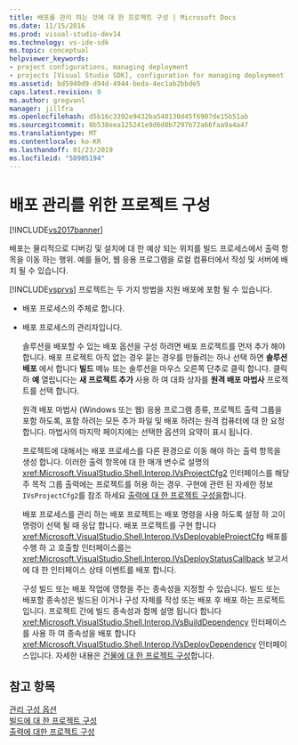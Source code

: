 ```yaml
---
title: 배포를 관리 하는 것에 대 한 프로젝트 구성 | Microsoft Docs
ms.date: 11/15/2016
ms.prod: visual-studio-dev14
ms.technology: vs-ide-sdk
ms.topic: conceptual
helpviewer_keywords:
- project configurations, managing deployment
- projects [Visual Studio SDK], configuration for managing deployment
ms.assetid: bd5940d9-d94d-4944-beda-4ec1ab2bbde5
caps.latest.revision: 9
ms.author: gregvanl
manager: jillfra
ms.openlocfilehash: d5b16c3392e9432ba540130d45f6907de15b51ab
ms.sourcegitcommit: 8b538eea125241e9d6d8b7297b72a66faa9a4a47
ms.translationtype: MT
ms.contentlocale: ko-KR
ms.lasthandoff: 01/23/2019
ms.locfileid: "58985194"
---
```

# <a name="project-configuration-for-managing-deployment"></a>배포 관리를 위한 프로젝트 구성
[!INCLUDE[vs2017banner](../../includes/vs2017banner.md)]

배포는 물리적으로 디버깅 및 설치에 대 한 예상 되는 위치를 빌드 프로세스에서 출력 항목을 이동 하는 행위. 예를 들어, 웹 응용 프로그램을 로컬 컴퓨터에서 작성 및 서버에 배치 될 수 있습니다.  
  
 [!INCLUDE[vsprvs](../../includes/vsprvs-md.md)] 프로젝트는 두 가지 방법을 지원 배포에 포함 될 수 있습니다.  
  
- 배포 프로세스의 주체로 합니다.  
  
- 배포 프로세스의 관리자입니다.  
  
  솔루션을 배포할 수 있는 배포 옵션을 구성 하려면 배포 프로젝트를 먼저 추가 해야 합니다. 배포 프로젝트 아직 없는 경우 묻는 경우를 만들려는 하나 선택 하면 **솔루션 배포** 에서 합니다 **빌드** 메뉴 또는 솔루션을 마우스 오른쪽 단추로 클릭 합니다. 클릭 하 **예** 열립니다는 **새 프로젝트 추가** 사용 하 여 대화 상자를 **원격 배포 마법사** 프로젝트를 선택 합니다.  
  
  원격 배포 마법사 (Windows 또는 웹) 응용 프로그램 종류, 프로젝트 출력 그룹을 포함 하도록, 포함 하려는 모든 추가 파일 및 배포 하려는 원격 컴퓨터에 대 한 요청 합니다. 마법사의 마지막 페이지에는 선택한 옵션의 요약이 표시 됩니다.  
  
  프로젝트에 대해서는 배포 프로세스를 다른 환경으로 이동 해야 하는 출력 항목을 생성 합니다. 이러한 출력 항목에 대 한 매개 변수로 설명의 <xref:Microsoft.VisualStudio.Shell.Interop.IVsProjectCfg2> 인터페이스를 해당 주 목적 그룹 출력에는 프로젝트를 허용 하는 경우. 구현에 관련 된 자세한 정보 `IVsProjectCfg2`를 참조 하세요 [출력에 대 한 프로젝트 구성을](../../extensibility/internals/project-configuration-for-output.md)합니다.  
  
  배포 프로세스를 관리 하는 배포 프로젝트는 배포 명령을 사용 하도록 설정 하 고이 명령이 선택 될 때 응답 합니다. 배포 프로젝트를 구현 합니다 <xref:Microsoft.VisualStudio.Shell.Interop.IVsDeployableProjectCfg> 배포를 수행 하 고 호출할 인터페이스를는 <xref:Microsoft.VisualStudio.Shell.Interop.IVsDeployStatusCallback> 보고서에 대 한 인터페이스 상태 이벤트를 배포 합니다.  
  
  구성 빌드 또는 배포 작업에 영향을 주는 종속성을 지정할 수 있습니다. 빌드 또는 배포할 종속성은 빌드된 이거나 구성 자체를 작성 또는 배포 후 배포 하는 프로젝트입니다. 프로젝트 간에 빌드 종속성과 함께 설명 됩니다 합니다 <xref:Microsoft.VisualStudio.Shell.Interop.IVsBuildDependency> 인터페이스를 사용 하 여 종속성을 배포 합니다 <xref:Microsoft.VisualStudio.Shell.Interop.IVsDeployDependency> 인터페이스입니다. 자세한 내용은 [건물에 대 한 프로젝트 구성](../../extensibility/internals/project-configuration-for-building.md)합니다.  
  
## <a name="see-also"></a>참고 항목  
 [관리 구성 옵션](../../extensibility/internals/managing-configuration-options.md)   
 [빌드에 대 한 프로젝트 구성](../../extensibility/internals/project-configuration-for-building.md)   
 [출력에 대한 프로젝트 구성](../../extensibility/internals/project-configuration-for-output.md)
